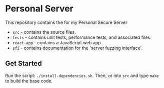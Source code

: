# Personal Server

This repository contains the for my Personal Secure Server

- `src` - contains the source files.
- `tests` - contains unit tests, performance tests, and associated files.
- `react-app` - contains a JavaScript web app.
- `sfi` - contains documentation for the 'server fuzzing interface'.

## Get Started

Run the script: `./install-dependencies.sh`. Then, `cd` into `src` and type `make` to build the base code.

